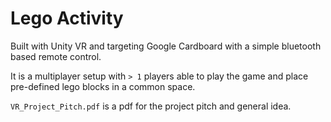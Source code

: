 # Lego Activity

Built with Unity VR and targeting Google Cardboard with a simple bluetooth based remote control.

It is a multiplayer setup with `> 1` players able to play the game and place pre-defined lego 
blocks in a common space.

`VR_Project_Pitch.pdf` is a pdf for the project pitch and general idea. 
